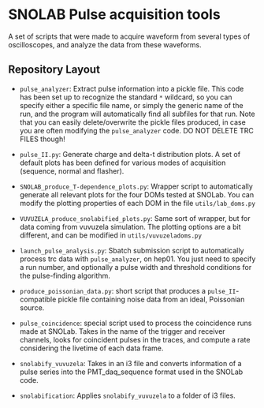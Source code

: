 # SNOLAB Pulse acquisition tools

A set of scripts that were made to acquire waveform from several types of oscilloscopes, and analyze the data from these waveforms.

## Repository Layout

* `pulse_analyzer`:  Extract pulse information into a pickle file. This code has been set up to recognize the standard `*` wildcard, so you can specify either a specific file name, or simply the generic name of the run, and the program will automatically find all subfiles for that run. Note that you can easily delete/overwrite the pickle files produced, in case you are often modifying the `pulse_analyzer` code. DO NOT DELETE TRC FILES though!

* `pulse_II.py`: Generate charge and delta-t distribution plots. A set of default plots has been defined for various modes of acquisition (sequence, normal and flasher).

* `SNOLAB_produce_T-dependence_plots.py`: Wrapper script to automatically generate all relevant plots for the four DOMs tested at SNOLab. You can modify the plotting properties of each DOM in the file `utils/lab_doms.py`

* `VUVUZELA_produce_snolabified_plots.py`: Same sort of wrapper, but for data coming from vuvuzela simulation. The plotting options are a bit different, and can be modified in `utils/vuvuzeladoms.py`

*  `launch_pulse_analysis.py`: Sbatch submission script to automatically process trc data with `pulse_analyzer`, on hep01. You just need to specify a run number, and optionally a pulse width and threshold conditions for the pulse-finding algorithm.

* `produce_poissonian_data.py`: short script that produces a `pulse_II`-compatible pickle file containing noise data from an ideal, Poissonian source.

* `pulse_coincidence`: special script used to process the coincidence runs made at SNOLab. Takes in the name of the trigger and receiver channels, looks for coincident pulses in the traces, and compute a rate considering the livetime of each data frame.

* `snolabify_vuvuzela`: Takes in an i3 file and converts information of a pulse series into the PMT_daq_sequence format used in the SNOLab code.

* `snolabification`: Applies `snolabify_vuvuzela` to a folder of i3 files.